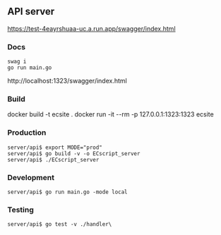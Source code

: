 ## API server

https://test-4eayrshuaa-uc.a.run.app/swagger/index.html

### Docs

```
swag i
go run main.go
```
http://localhost:1323/swagger/index.html


### Build

docker build -t ecsite .
docker run -it --rm -p 127.0.0.1:1323:1323 ecsite

### Production

```terminal
server/api$ export MODE="prod"
server/api$ go build -v -o ECscript_server
server/api$ ./ECscript_server
```

### Development

```terminal
server/api$ go run main.go -mode local
```

### Testing

```terminal
server/api$ go test -v ./handler\
```
